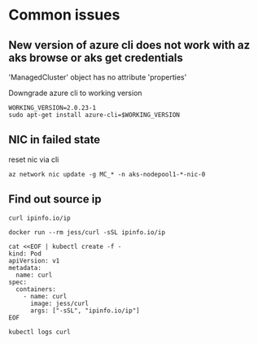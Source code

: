 # Common issues

## New version of azure cli does not work with az aks browse or aks get credentials

'ManagedCluster' object has no attribute 'properties'

Downgrade azure cli to working version

```
WORKING_VERSION=2.0.23-1
sudo apt-get install azure-cli=$WORKING_VERSION
```

## NIC in failed state
reset nic via cli
```
az network nic update -g MC_* -n aks-nodepool1-*-nic-0
```

## Find out source ip

```
curl ipinfo.io/ip
```

```
docker run --rm jess/curl -sSL ipinfo.io/ip
```

```
cat <<EOF | kubectl create -f -
kind: Pod
apiVersion: v1
metadata:
  name: curl
spec:
  containers:
    - name: curl
      image: jess/curl
      args: ["-sSL", "ipinfo.io/ip"]
EOF

kubectl logs curl
```